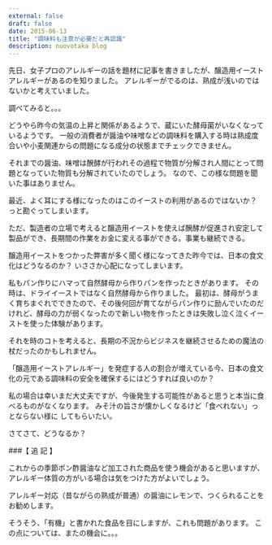 ```yaml
---
external: false
draft: false
date: 2015-06-13
title: "調味料も注意が必要だと再認識"
description: nuovotaka blog
---
```


先日、女子プロのアレルギーの話を題材に記事を書きましたが、醸造用イーストアレルギーがあるのを知りました。
アレルギーがでるのは、熟成が浅いのではないかと考えていました。

調べてみると。。。

どうやら昨今の気温の上昇と関係があるようで、蔵にいた酵母菌がいなくなっているようです。
一般の消費者が醤油や味噌などの調味料を購入する時は熟成度合いや小麦関連からの問題になる成分の状態までチェックできません。

それまでの醤油、味噌は醗酵が行われその過程で物質が分解され人間にとって問題となっていた物質も分解されていたのでしょう。
なので、この様な問題を聞いた事はありません。

最近、よく耳にする様になったのはこのイーストの利用があるのではないか？
っと勘ぐってしまいます。

ただ、製造者の立場で考えると醸造用イーストを使えば醗酵が促進され安定して製品ができ、長期間の作業をお金に変える事ができる。事業も継続できる。

醸造用イーストをつかった弊害が多く聞く様になってきた昨今では、日本の食文化はどうなるのか？
いささか心配になってしまいます。

私もパン作りにハマって自然酵母から作りパンを作ったときがあります。
その時は、ドライイーストではなく自然酵母から作りました。
最初は、酵母がうまく育ちまぐれでできたので、その後何回が育てながらパン作りに励んでいたのだけれど、酵母の力が弱くなったので新しい物を作ったときは失敗し泣く泣くイーストを使った体験があります。

それを時のコトを考えると、長期の不況からビジネスを継続させるための魔法の杖だったのかもしれません。

「醸造用イーストアレルギー」を発症する人の割合が増えている今、日本の食文化の元である調味料の安全を確保するにはどうすれば良いのか？

私の場合は幸いまだ大丈夫ですが、今後発生する可能性があると思うと本当に食べるものがなくなります。
みそ汁の旨さが懐かしくなるけど「食べれない」っとならない様に してもらいたい。

さてさて、どうなるか？

###【 追 記 】

これからの季節ポン酢醤油など加工された商品を使う機会があると思いますが、アレルギー体質の方がいる場合は気をつけた方がよいでしょう。

アレルギー対応（昔ながらの熟成が普通）の醤油にレモンで、つくられることをお勧めします。

そうそう、「有機」と書かれた食品を目にしますが、これも問題があります。
この点については、またの機会に。。。
